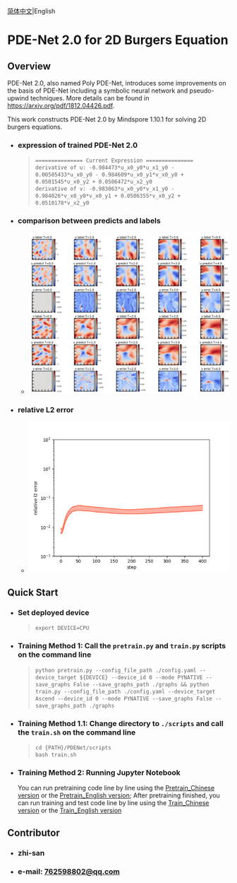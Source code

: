 [简体中文](README_CN.md)|English

# PDE-Net 2.0 for 2D Burgers Equation

## Overview
PDE-Net 2.0, also named Poly PDE-Net, introduces some improvements on the basis of PDE-Net including a symbolic neural network and pseudo-upwind techniques. 
More details can be found in https://arxiv.org/pdf/1812.04426.pdf.

This work constructs PDE-Net 2.0 by Mindspore 1.10.1 for solving 2D burgers equations.

* ### expression of trained PDE-Net 2.0
    >```
    > =============== Current Expression ===============
    > derivative of u: -0.984473*u_x0_y0*u_x1_y0 - 0.00505433*u_x0_y0 - 0.984609*u_x0_y1*v_x0_y0 + 0.0501545*u_x0_y2 + 0.0506472*u_x2_y0
    > derivative of v: -0.983063*u_x0_y0*v_x1_y0 - 0.984026*v_x0_y0*v_x0_y1 + 0.0506355*v_x0_y2 + 0.0510178*v_x2_y0
    >```
  
* ### comparison between predicts and labels
    * ![comparison](images/comparison_1.png)

* ### relative L2 error
    * ![relative_l2_error](images/relative_error_2.png)

## Quick Start
* ### Set deployed device
    >```
    > export DEVICE=CPU
    >```
* ### Training Method 1: Call the `pretrain.py` and `train.py` scripts on the command line
    >```
    > python pretrain.py --config_file_path ./config.yaml --device_target ${DEVICE} --device_id 0 --mode PYNATIVE --save_graphs False --save_graphs_path ./graphs && python train.py --config_file_path ./config.yaml --device_target Ascend --device_id 0 --mode PYNATIVE --save_graphs False --save_graphs_path ./graphs
    >`````
  
* ### Training Method 1.1: Change directory to `./scripts` and call the `train.sh` on the command line
    >```
    > cd {PATH}/PDENet/scripts
    > bash train.sh
    >```

* ### Training Method 2: Running Jupyter Notebook
    You can run pretraining code line by line using the [Pretrain_Chinese version](poly_pdenet_pretrain_CN.ipynb) or the [Pretrain_English version](poly_pdenet_pretrain.ipynb);
    After pretraining finished, you can run training and test code line by line using the [Train_Chinese version](poly_pdenet_train_CN.ipynb) or the [Train_English version](poly_pdenet_train.ipynb)

## Contributor
* ### zhi-san 
* ### e-mail: 762598802@qq.com